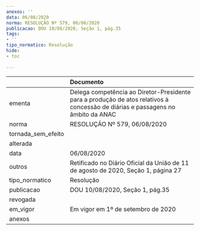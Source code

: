 ```yaml
---
anexos: ''
data: 06/08/2020
norma: RESOLUÇÃO Nº 579, 06/08/2020
publicacao: DOU 10/08/2020, Seção 1, pág.35
tags:
- ''
tipo_normatico: Resolução
hide: 
- toc 
 
---
```


|                    | Documento                                                                                                                       |
|:-------------------|:--------------------------------------------------------------------------------------------------------------------------------|
| ementa             | Delega competência ao Diretor-Presidente para a produção de atos relativos à concessão de diárias e passagens no âmbito da ANAC |
| norma              | RESOLUÇÃO Nº 579, 06/08/2020                                                                                                    |
| tornada_sem_efeito |                                                                                                                                 |
| alterada           |                                                                                                                                 |
| data               | 06/08/2020                                                                                                                      |
| outros             | Retificado no Diário Oficial da União de 11 de agosto de 2020, Seção 1, página 27                                               |
| tipo_normatico     | Resolução                                                                                                                       |
| publicacao         | DOU 10/08/2020, Seção 1, pág.35                                                                                                 |
| revogada           |                                                                                                                                 |
| em_vigor           | Em vigor em 1º de setembro de 2020                                                                                              |
| anexos             |                                                                                                                                 |